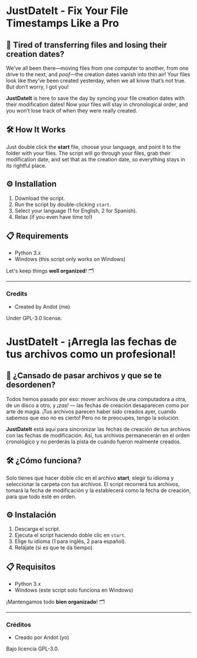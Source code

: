 # JustDateIt - Fix Your File Timestamps Like a Pro

## 📅 Tired of transferring files and losing their creation dates?

We’ve all been there—moving files from one computer to another, from one drive to the next, and *poof*—the creation dates vanish into thin air! Your files look like they’ve been created yesterday, when we all know that’s not true. But don’t worry, I got you!

**JustDateIt** is here to save the day by syncing your file creation dates with their modification dates! Now your files will stay in chronological order, and you won’t lose track of when they were really created.

## 🛠 How It Works

Just double click the **start** file, choose your language, and point it to the folder with your files. The script will go through your files, grab their modification date, and set that as the creation date, so everything stays in its rightful place.

## ⚙️ Installation

1. Download the script.
2. Run the script by double-clicking `start`.
3. Select your language (1 for English, 2 for Spanish).
4. Relax (if you even have time to!)

## 📋 Requirements

- Python 3.x
- Windows (this script only works on Windows)

Let's keep things **well organized**! 🗂

---

### Credits

- Created by Andot (me)

Under GPL-3.0 license.

# JustDateIt - ¡Arregla las fechas de tus archivos como un profesional!

## 📅 ¿Cansado de pasar archivos y que se te desordenen?

Todos hemos pasado por eso: mover archivos de una computadora a otra, de un disco a otro, y *¡zas!* — las fechas de creación desaparecen como por arte de magia. ¡Tus archivos parecen haber sido creados ayer, cuando sabemos que eso no es cierto! Pero no te preocupes, tengo la solución.

**JustDateIt** está aquí para sincronizar las fechas de creación de tus archivos con las fechas de modificación. Así, tus archivos permanecerán en el orden cronológico y no perderás la pista de cuándo fueron realmente creados.

## 🛠 ¿Cómo funciona?

Solo tienes que hacer doble clic en el archivo **start**, elegir tu idioma y seleccionar la carpeta con tus archivos. El script recorrerá tus archivos, tomará la fecha de modificación y la establecerá como la fecha de creación, para que todo esté en orden.

## ⚙️ Instalación

1. Descarga el script.
2. Ejecuta el script haciendo doble clic en `start`.
3. Elige tu idioma (1 para inglés, 2 para español).
4. Relájate (si es que te da tiempo).

## 📋 Requisitos

- Python 3.x
- Windows (este script solo funciona en Windows)


¡Mantengamos todo **bien organizado**! 🗂

---

### Créditos

- Creado por Andot (yo)

Bajo licencia GPL-3.0.
